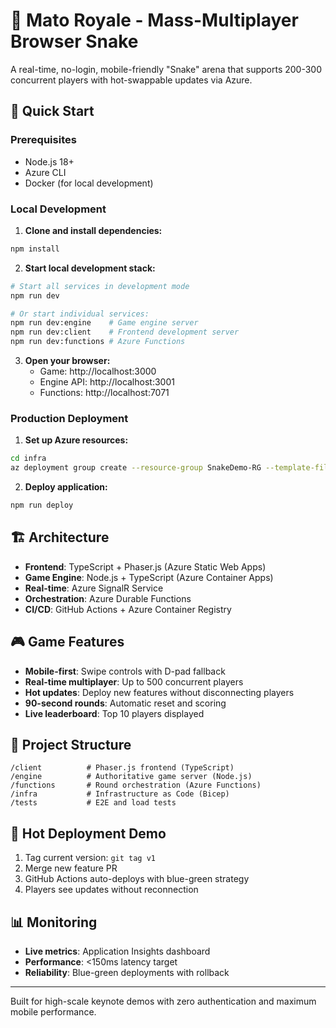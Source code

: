 # 🚀 Mato Royale - Mass-Multiplayer Browser Snake

A real-time, no-login, mobile-friendly "Snake" arena that supports 200-300 concurrent players with hot-swappable updates via Azure.

## 🎯 Quick Start

### Prerequisites
- Node.js 18+
- Azure CLI
- Docker (for local development)

### Local Development

1. **Clone and install dependencies:**
```bash
npm install
```

2. **Start local development stack:**
```bash
# Start all services in development mode
npm run dev

# Or start individual services:
npm run dev:engine    # Game engine server
npm run dev:client    # Frontend development server
npm run dev:functions # Azure Functions
```

3. **Open your browser:**
   - Game: http://localhost:3000
   - Engine API: http://localhost:3001
   - Functions: http://localhost:7071

### Production Deployment

1. **Set up Azure resources:**
```bash
cd infra
az deployment group create --resource-group SnakeDemo-RG --template-file main.bicep
```

2. **Deploy application:**
```bash
npm run deploy
```

## 🏗️ Architecture

- **Frontend**: TypeScript + Phaser.js (Azure Static Web Apps)
- **Game Engine**: Node.js + TypeScript (Azure Container Apps)  
- **Real-time**: Azure SignalR Service
- **Orchestration**: Azure Durable Functions
- **CI/CD**: GitHub Actions + Azure Container Registry

## 🎮 Game Features

- **Mobile-first**: Swipe controls with D-pad fallback
- **Real-time multiplayer**: Up to 500 concurrent players
- **Hot updates**: Deploy new features without disconnecting players
- **90-second rounds**: Automatic reset and scoring
- **Live leaderboard**: Top 10 players displayed

## 📁 Project Structure

```
/client          # Phaser.js frontend (TypeScript)
/engine          # Authoritative game server (Node.js)
/functions       # Round orchestration (Azure Functions)  
/infra           # Infrastructure as Code (Bicep)
/tests           # E2E and load tests
```

## 🚀 Hot Deployment Demo

1. Tag current version: `git tag v1`
2. Merge new feature PR
3. GitHub Actions auto-deploys with blue-green strategy
4. Players see updates without reconnection

## 📊 Monitoring

- **Live metrics**: Application Insights dashboard
- **Performance**: <150ms latency target
- **Reliability**: Blue-green deployments with rollback

---

Built for high-scale keynote demos with zero authentication and maximum mobile performance.